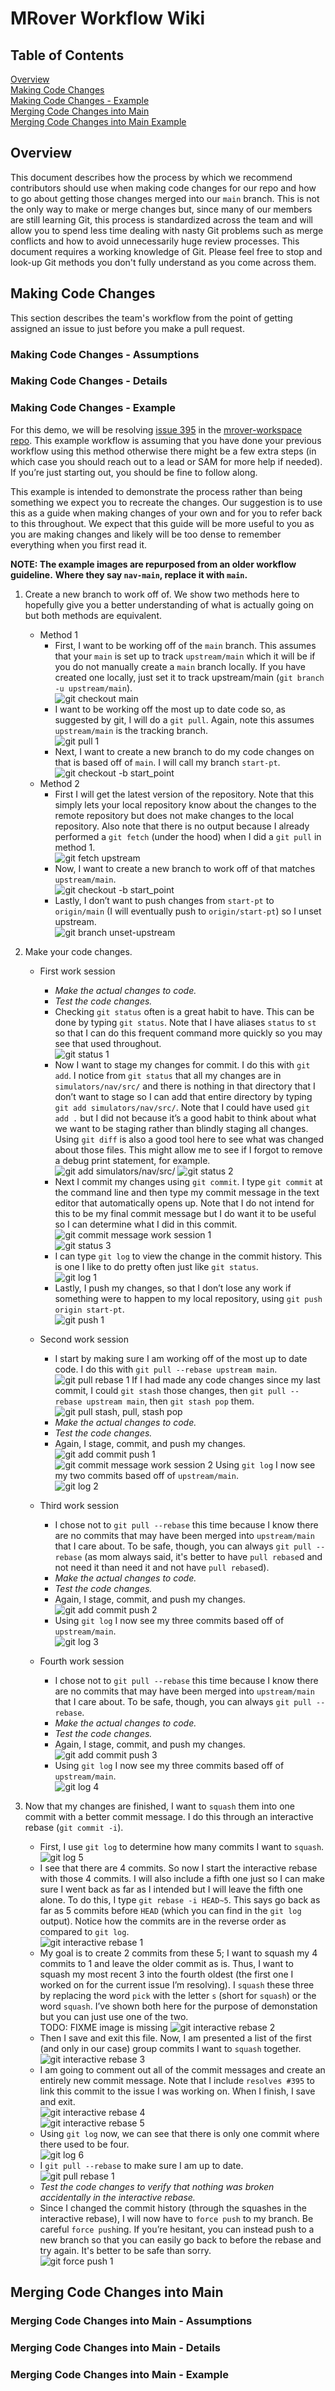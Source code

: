 # MRover Workflow Wiki

## Table of Contents
[Overview](#overview)<br/>
[Making Code Changes](#making-code-changes)<br/>
[Making Code Changes - Example](#making-code-changes---example)<br/>
[Merging Code Changes into Main](#merging-code-changes-into-main)<br/>
[Merging Code Changes into Main Example](#merging-code-changes-into-main---example)<br/>

## Overview
This document describes how the process by which we recommend contributors
should use when making code changes for our repo and how to go about getting
those changes merged into our `main` branch. This is not the only way to make
or merge changes but, since many of our members are still learning Git, this
process is standardized across the team and will allow you to spend less time
dealing with nasty Git problems such as merge conflicts and how to avoid
unnecessarily huge review processes. This document requires a working knowledge
of Git. Please feel free to stop and look-up Git methods you don't fully
understand as you come across them.

## Making Code Changes
This section describes the team's workflow from the point of getting assigned
an issue to just before you make a pull request.

### Making Code Changes - Assumptions

### Making Code Changes - Details

### Making Code Changes - Example
For this demo, we will be resolving
[issue 395](https://github.com/umrover/mrover-workspace/issues/395) in the
[mrover-workspace repo](https://github.com/umrover/mrover-workspace). This
example workflow is assuming that you have done your previous workflow using
this method otherwise there might be a few extra steps (in which case you should
reach out to a lead or SAM for more help if needed). If you’re just starting
out, you should be fine to follow along.

This example is intended to demonstrate the process rather than being something
we expect you to recreate the changes. Our suggestion is to use this as a guide
when making changes of your own and for you to refer back to this throughout.
We expect that this guide will be more useful to you as you are making changes
and likely will be too dense to remember everything when you first read it.

**NOTE: The example images are repurposed from an older workflow guideline.**
**Where they say `nav-main`, replace it with `main`.**

1. Create a new branch to work off of. We show two methods here to hopefully
   give you a better understanding of what is actually going on but both methods
   are equivalent.
    * Method 1
        - First, I want to be working off of the `main` branch. This assumes
          that your `main` is set up to track `upstream/main` which it will be
          if you do not manually create a `main` branch locally. If you have
          created one locally, just set it to track upstream/main
          (`git branch -u upstream/main`).
          <br/>
          ![git checkout main](/admin/workflow-wiki/img/git_checkout_main.png)
        - I want to be working off the most up to date code so, as suggested by
          git, I will do a `git pull`. Again, note this assumes `upstream/main`
          is the tracking branch.
          <br/>
          ![git pull 1](/admin/workflow-wiki/img/git_pull_1.png)
        - Next, I want to create a new branch to do my code changes on that is
          based off of `main`. I will call my branch `start-pt`.
          <br/>
          ![git checkout -b start_point](/admin/workflow-wiki/img/git_checkout_start_point_1.png)
    * Method 2<br/>
        - First I will get the latest version of the repository. Note that this
          simply lets your local repository know about the changes to the remote repository but does not make changes to the local repository. Also
          note that there is no output because I already performed a `git fetch`
          (under the hood) when I did a `git pull` in method 1.
          <br/>
          ![git fetch upstream](/admin/workflow-wiki/img/git_fetch_upstream_1.png)
        - Now, I want to create a new branch to work off of that matches
          `upstream/main`.
          <br/>
          ![git checkout -b start_point](/admin/workflow-wiki/img/git_checkout_start_point_2.png)
        - Lastly, I don’t want to push changes from `start-pt` to `origin/main`
          (I will eventually push to `origin/start-pt`) so I unset upstream.
          <br/>
          ![git branch unset-upstream](/admin/workflow-wiki/img/git_branch_unset_upstream.png)

2. Make your code changes.
    * First work session
        - *Make the actual changes to code.*
        - *Test the code changes.*
        - Checking `git status` often is a great habit to have. This can be done
          by typing `git status`. Note that I have aliases `status` to `st` so
          that I can do this frequent command more quickly so you may see that
          used throughout.
          <br/>
          ![git status 1](/admin/workflow-wiki/img/git_status_1.png)
        - Now I want to stage my changes for commit. I do this with `git add`.
          I notice from `git status` that all my changes are in
          `simulators/nav/src/` and there is nothing in that directory that I
          don’t want to stage so I can add that entire directory by typing
          `git add simulators/nav/src/`. Note that I could have used `git add .`
          but I did not because it’s a good habit to think about what we want to
          be staging rather than blindly staging all changes. Using `git diff`
          is also a good tool here to see what was changed about those files.
          This might allow me to see if I forgot to remove a debug print
          statement, for example.
          <br/>
          ![git add simulators/nav/src/](/admin/workflow-wiki/img/git_add_1.png)
          ![git status 2](/admin/workflow-wiki/img/git_status_2.png)
        - Next I commit my changes using `git commit`. I type `git commit` at
          the command line and then type my commit message in the text editor
          that automatically opens up. Note that I do not intend for this to be
          my final commit message but I do want it to be useful so I can
          determine what I did in this commit.
          <br/>
          ![git commit message work session 1](/admin/workflow-wiki/img/git_commit_message_1.png)
          <br/>
          ![git status 3](/admin/workflow-wiki/img/git_status_3.png)
        - I can type `git log` to view the change in the commit history. This is
          one I like to do pretty often just like `git status`.
          <br/>
          ![git log 1](/admin/workflow-wiki/img/git_log_1.png)
        - Lastly, I push my changes, so that I don’t lose any work if something
          were to happen to my local repository, using
          `git push origin start-pt`.
          <br/>
          ![git push 1](/admin/workflow-wiki/img/git_push_1.png)

    * Second work session
        - I start by making sure I am working off of the most up to date code.
          I do this with `git pull --rebase upstream main`.
          <br/>
          ![git pull rebase 1](/admin/workflow-wiki/img/git_pull_rebase_1.png)
          If I had made any code changes since my last commit, I could
          `git stash` those changes, then `git pull --rebase upstream main`,
          then `git stash pop` them.
          <br/>
          ![git pull stash, pull, stash pop](/admin/workflow-wiki/img/git_stash_pull_unstash_1.png)
        - *Make the actual changes to code.*
        - *Test the code changes.*
        - Again, I stage, commit, and push my changes.
          <br/>
          ![git add commit push 1](/admin/workflow-wiki/img/git_add_cm_push_1.png)
          <br/>
          ![git commit message work session 2](/admin/workflow-wiki/img/git_commit_message_2.png)
          Using `git log` I now see my two commits based off of `upstream/main`.
          <br/>
          ![git log 2](/admin/workflow-wiki/img/git_log_2.png)

    * Third work session
        - I chose not to `git pull --rebase` this time because I know there are
          no commits that may have been merged into `upstream/main` that I care
          about. To be safe, though, you can always `git pull --rebase` (as mom
          always said, it's better to have `pull rebase`d and not need it than
          need it and not have `pull rebase`d).
        - *Make the actual changes to code.*
        - *Test the code changes.*
        - Again, I stage, commit, and push my changes.
          <br/>
          ![git add commit push 2](/admin/workflow-wiki/img/git_add_cm_push_2.png)
        - Using `git log` I now see my three commits based off of
          `upstream/main`.
          <br/>
          ![git log 3](/admin/workflow-wiki/img/git_log_3.png)

    * Fourth work session
        - I chose not to `git pull --rebase` this time because I know there are
          no commits that may have been merged into `upstream/main` that I care
          about. To be safe, though, you can always `git pull --rebase`.
        - *Make the actual changes to code.*
        - *Test the code changes.*
        - Again, I stage, commit, and push my changes.
          <br/>
          ![git add commit push 3](/admin/workflow-wiki/img/git_add_cm_push_3.png)
        - Using `git log` I now see my three commits based off of
          `upstream/main`.
          <br/>
          ![git log 4](/admin/workflow-wiki/img/git_log_4.png)

3. Now that my changes are finished, I want to `squash` them into one commit
   with a better commit message. I do this through an interactive rebase
   (`git commit -i`).
    * First, I use `git log` to determine how many commits I want to `squash`.
      <br/>
      ![git log 5](/admin/workflow-wiki/img/git_log_5.png)
    * I see that there are 4 commits. So now I start the interactive rebase with
      those 4 commits. I will also include a fifth one just so I can make sure I
      went back as far as I intended but I will leave the fifth one alone. To do
      this, I type `git rebase -i HEAD~5`. This says go back as far as 5 commits
      before `HEAD` (which you can find in the `git log` output). Notice how the
      commits are in the reverse order as compared to `git log`.
      <br/>
      ![git interactive rebase 1](/admin/workflow-wiki/img/git_interactive_rebase_1.png)
    * My goal is to create 2 commits from these 5; I want to squash my 4 commits
      to 1 and leave the older commit as is. Thus, I want to squash my most
      recent 3 into the fourth oldest (the first one I worked on for the current
      issue I’m resolving). I `squash` these three by replacing the word `pick`
      with the letter `s` (short for `squash`) or the word `squash`. I’ve shown
      both here for the purpose of demonstation but you can just use one of the
      two.
      <br/>
      TODO: FIXME image is missing
      ![git interactive rebase 2](/admin/workflow-wiki/img/git_interactive_rebase_2.png)
    * Then I save and exit this file. Now, I am presented a list of the first
      (and only in our case) group commits I want to `squash` together.
      <br/>
      ![git interactive rebase 3](/admin/workflow-wiki/img/git_interactive_rebase_3.png)
    * I am going to comment out all of the commit messages and create an
      entirely new commit message. Note that I include `resolves #395` to link
      this commit to the issue I was working on. When I finish, I save and exit.
      <br/>
      ![git interactive rebase 4](/admin/workflow-wiki/img/git_interactive_rebase_4.png)
      <br/>
      ![git interactive rebase 5](/admin/workflow-wiki/img/git_interactive_rebase_5.png)
    * Using `git log` now, we can see that there is only one commit where there
      used to be four.
      <br/>
      ![git log 6](/admin/workflow-wiki/img/git_log_6.png)
    * I `git pull --rebase` to make sure I am up to date.
      <br/>
      ![git pull rebase 1](/admin/workflow-wiki/img/git_pull_rebase_1.png)
    * *Test the code changes to verify that nothing was broken accidentally in*
      *the interactive rebase.*
    * Since I changed the commit history (through the squashes in the
      interactive rebase), I will now have to `force push` to my branch. Be
      careful `force push`ing. If you’re hesitant, you can instead push to a
      new branch so that you can easily go back to before the rebase and try
      again. It's better to be safe than sorry.
      <br/>
      ![git force push 1](/admin/workflow-wiki/img/git_force_push_1.png)

## Merging Code Changes into Main

### Merging Code Changes into Main - Assumptions

### Merging Code Changes into Main - Details

### Merging Code Changes into Main - Example

